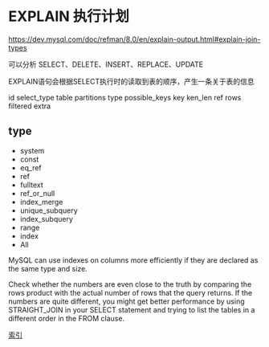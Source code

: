 # EXPLAIN 执行计划

https://dev.mysql.com/doc/refman/8.0/en/explain-output.html#explain-join-types

可以分析 SELECT、DELETE、INSERT、REPLACE、UPDATE

EXPLAIN语句会根据SELECT执行时的读取到表的顺序，产生一条关于表的信息

id select_type table partitions type possible_keys key ken_len ref rows filtered extra

## type

- system
- const
- eq_ref
- ref
- fulltext
- ref_or_null
- index_merge
- unique_subquery
- index_subquery
- range
- index
- All

MySQL can use indexes on columns more efficiently if they are declared as the same type and size. 

Check whether the numbers are even close to the truth by comparing the rows product with the actual number of rows that the query returns. If the numbers are quite different, you might get better performance by using STRAIGHT_JOIN in your SELECT statement and trying to list the tables in a different order in the FROM clause.

[索引](https://mp.weixin.qq.com/s/QruFD8_v3ZzTcqdLjwMmOg)
